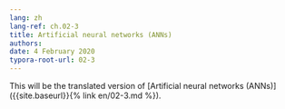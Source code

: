 ```yaml
---
lang: zh
lang-ref: ch.02-3
title: Artificial neural networks (ANNs)
authors:
date: 4 February 2020
typora-root-url: 02-3
---
```


This will be the translated version of [Artificial neural networks (ANNs)]({{site.baseurl}}{% link en/02-3.md %}).
